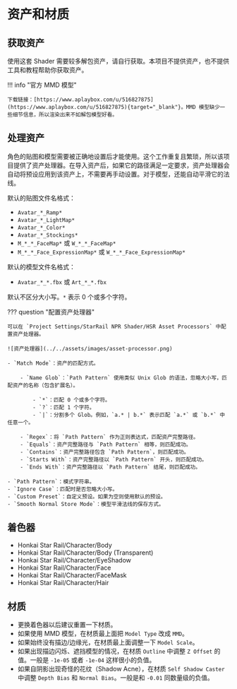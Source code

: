 # 资产和材质

## 获取资产

使用这套 Shader 需要较多解包资产，请自行获取。本项目不提供资产，也不提供工具和教程帮助你获取资产。

!!! info "官方 MMD 模型"

    下载链接：[https://www.aplaybox.com/u/516827875](https://www.aplaybox.com/u/516827875){target="_blank"}。MMD 模型缺少一些细节信息，所以渲染出来不如解包模型好看。

## 处理资产

角色的贴图和模型需要被正确地设置后才能使用。这个工作重复且繁琐，所以该项目提供了资产处理器。在导入资产后，如果它的路径满足一定要求，资产处理器会自动将预设应用到该资产上，不需要再手动设置。对于模型，还能自动平滑它的法线。

默认的贴图文件名格式：

- `Avatar_*_Ramp*`
- `Avatar_*_LightMap*`
- `Avatar_*_Color*`
- `Avatar_*_Stockings*`
- `M_*_*_FaceMap*` 或 `W_*_*_FaceMap*`
- `M_*_*_Face_ExpressionMap*` 或 `W_*_*_Face_ExpressionMap*`

默认的模型文件名格式：

- `Avatar_*_*.fbx` 或 `Art_*_*.fbx`

默认不区分大小写。`*` 表示 0 个或多个字符。

??? question "配置资产处理器"

    可以在 `Project Settings/StarRail NPR Shader/HSR Asset Processors` 中配置资产处理器。

    ![资产处理器](../../assets/images/asset-processor.png)

    - `Match Mode`：资产的匹配方式。

        - `Name Glob`：`Path Pattern` 使用类似 Unix Glob 的语法，忽略大小写，匹配资产的名称（包含扩展名）。

            - `*`：匹配 0 个或多个字符。
            - `?`：匹配 1 个字符。
            - `|`：分割多个 Glob。例如，`a.* | b.*` 表示匹配 `a.*` 或 `b.*` 中任意一个。

        - `Regex`：将 `Path Pattern` 作为正则表达式，匹配资产完整路径。
        - `Equals`：资产完整路径与 `Path Pattern` 相等，则匹配成功。
        - `Contains`：资产完整路径包含 `Path Pattern`，则匹配成功。
        - `Starts With`：资产完整路径以 `Path Pattern` 开头，则匹配成功。
        - `Ends With`：资产完整路径以 `Path Pattern` 结尾，则匹配成功。

    - `Path Pattern`：模式字符串。
    - `Ignore Case`：匹配时是否忽略大小写。
    - `Custom Preset`：自定义预设。如果为空则使用默认的预设。
    - `Smooth Normal Store Mode`：模型平滑法线的保存方式。

## 着色器

- Honkai Star Rail/Character/Body
- Honkai Star Rail/Character/Body (Transparent)
- Honkai Star Rail/Character/EyeShadow
- Honkai Star Rail/Character/Face
- Honkai Star Rail/Character/FaceMask
- Honkai Star Rail/Character/Hair

## 材质

- 更换着色器以后建议重置一下材质。
- 如果使用 MMD 模型，在材质最上面把 `Model Type` 改成 `MMD`。
- 如果始终没有描边/边缘光，在材质最上面调整一下 `Model Scale`。
- 如果出现描边闪烁、遮挡模型的情况，在材质 `Outline` 中调整 `Z Offset` 的值。一般是 `-1e-05` 或者 `-1e-04` 这样很小的负值。
- 如果自阴影出现奇怪的花纹（Shadow Acne），在材质 `Self Shadow Caster` 中调整 `Depth Bias` 和 `Normal Bias`。一般是和 `-0.01` 同数量级的负值。
